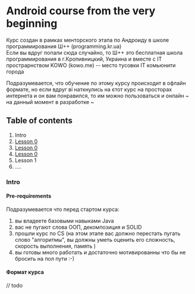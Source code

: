 # Android course from the very beginning
Курс создан в рамках менторского этапа по Андроиду в школе программирования Ш++ (programming.kr.ua)  
Если вы вдруг попали сюда случайно, то Ш++ это бесплатная школа программирования в г.Кропивницкий, Украина 
и вместе с IT прострарнством KOWO (kowo.me) -- место тусовки IT комьюнити города
   
Подразумевается, что обучение по этому курсу происходит в офлайн формате, но если вдруг ві наткнулись на єтот курс на 
просторах интернета и он вам понравился, то им можно пользоваться и онлайн 
~ на данный момент в разработке ~  

## Table of contents
1. Intro 
2. [Lesson 0](../lessons/lesson_0.md)
2. [Lesson 0](./lessons/lesson_0.md)
2. [Lesson 0](./lessons/lesson_0)
3. Lesson 1
4. ....

### Intro 
#### Pre-requirements 
Подразумевается что перед стартом курса:
1. вы владеете базовыми навыками Java
2. вас не пугают слова ООП, декомпозиция и SOLID
3. прошли курс по CS (на этом этапе вас должно перестать пугать слово "алгоритмы", 
вы должны уметь оценить его сложность, скорость выполнения, память ) 
4. вы готовы много работать и достаточно мотивированны что бы не бросить на пол пути :-) 

#### Формат курса 
// todo 


